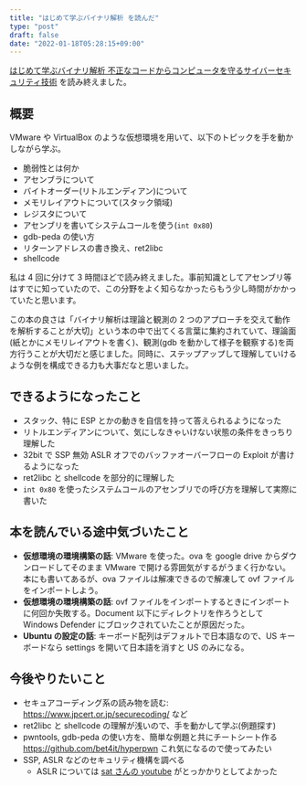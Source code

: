 ```yaml
---
title: "はじめて学ぶバイナリ解析 を読んだ"
type: "post"
draft: false
date: "2022-01-18T05:28:15+09:00"
---
```


[はじめて学ぶバイナリ解析 不正なコードからコンピュータを守るサイバーセキュリティ技術](https://nextpublishing.jp/book/11353.html) を読み終えました。

## 概要

VMware や VirtualBox のような仮想環境を用いて、以下のトピックを手を動かしながら学ぶ。

- 脆弱性とは何か
- アセンブラについて
- バイトオーダー(リトルエンディアン)について
- メモリレイアウトについて(スタック領域)
- レジスタについて
- アセンブリを書いてシステムコールを使う(`int 0x80`)
- gdb-peda の使い方
- リターンアドレスの書き換え、ret2libc
- shellcode

私は 4 回に分けて 3 時間ほどで読み終えました。事前知識としてアセンブリ等はすでに知っていたので、この分野をよく知らなかったらもう少し時間がかかっていたと思います。

この本の良さは「バイナリ解析は理論と観測の 2 つのアプローチを交えて動作を解析することが大切」という本の中で出てくる言葉に集約されていて、理論面(紙とかにメモリレイアウトを書く)、観測(gdb を動かして様子を観察する)を両方行うことが大切だと感じました。同時に、ステップアップして理解していけるような例を構成できる力も大事だなと思いました。

## できるようになったこと

- スタック、特に ESP とかの動きを自信を持って答えられるようになった
- リトルエンディアンについて、気にしなきゃいけない状態の条件をきっちり理解した
- 32bit で SSP 無効 ASLR オフでのバッファオーバーフローの Exploit が書けるようになった
- ret2libc と shellcode を部分的に理解した
- `int 0x80` を使ったシステムコールのアセンブリでの呼び方を理解して実際に書いた

## 本を読んでいる途中気づいたこと

- **仮想環境の環境構築の話**: VMware を使った。ova を google drive からダウンロードしてそのまま VMware で開ける雰囲気がするがうまく行かない。本にも書いてあるが、ova ファイルは解凍できるので解凍して ovf ファイルをインポートしよう。
- **仮想環境の環境構築の話**: ovf ファイルをインポートするときにインポートに何回か失敗する。Document 以下にディレクトリを作ろうとして Windows Defender にブロックされていたことが原因だった。
- **Ubuntu の設定の話**: キーボード配列はデフォルトで日本語なので、US キーボードなら settings を開いて日本語を消すと US のみになる。

## 今後やりたいこと

- セキュアコーディング系の読み物を読む: https://www.jpcert.or.jp/securecoding/ など
- ret2libc と shellcode の理解が浅いので、手を動かして学ぶ(例題探す)
- pwntools, gdb-peda の使い方を、簡単な例題と共にチートシート作る https://github.com/bet4it/hyperpwn これ気になるので使ってみたい
- SSP, ASLR などのセキュリティ機構を調べる
  - ASLR については [sat さんの youtube](https://www.youtube.com/watch?v=iCCNEoCKdHE) がとっかかりとしてよかった
